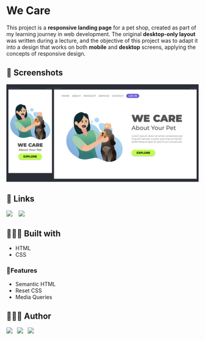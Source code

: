 # We Care

This project is a **responsive landing page** for a pet shop, created as part of my learning journey in web development.
The original **desktop-only layout** was written during a lecture, and the objective of this project was to adapt it
into a design that works on both **mobile** and **desktop** screens, applying the concepts of responsive design.

## 📸 Screenshots

![We Care](readme-images/we-care.png)

## 🔗 Links

[![](https://img.shields.io/badge/GitHub-181717.svg?style=for-the-badge&logo=GitHub&logoColor=white)](https://github.com/ipaulaa/we-care)
&nbsp;&nbsp;
[![](https://img.shields.io/badge/Vercel-000000.svg?style=for-the-badge&logo=Vercel&logoColor=white)](https://we-care.ipaulaa.dev)

## 👷🏻‍♀️ Built with

- HTML
- CSS

### 🚀Features

- Semantic HTML
- Reset CSS
- Media Queries

## 👩🏻‍💻 Author

[![](https://img.shields.io/badge/GitHub-181717.svg?style=for-the-badge&logo=GitHub&logoColor=white)](https://www.github.com/ipaulaa)&nbsp;&nbsp;
[![](https://img.shields.io/badge/LinkedIn-0A66C2.svg?style=for-the-badge&logo=LinkedIn&logoColor=white)](https://www.linkedin.com/in/ipaulaa)&nbsp;&nbsp;
[![](https://img.shields.io/badge/Frontend%20Mentor-3F54A3.svg?style=for-the-badge&logo=Frontend-Mentor&logoColor=white)](https://www.frontendmentor.io/profile/ipaulaa)
